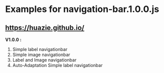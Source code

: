 # Examples for navigation-bar.1.0.0.js

<https://huazie.github.io/>
------------

**V1.0.0 :**

1. Simple label navigationbar
2. Simple image navigationbar
3. Label and Image navigationbar
4. Auto-Adaptation Simple label navigationbar

